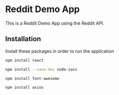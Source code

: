 # Reddit Demo App
This is a Reddit Demo App using the Reddit API.

## Installation
Install these packages in order to run the application
```bash
npm install react
```
```bash
npm install --save-dev node-sass
```
```bash
npm install font-awesome
```
```bash
npm install axios
```
